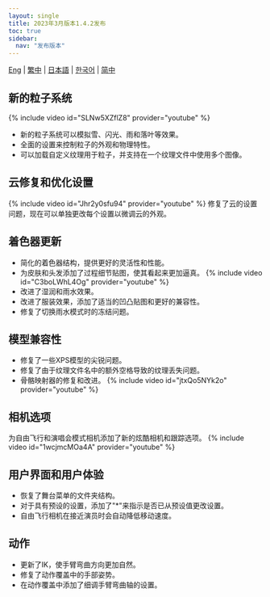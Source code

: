 ```yaml
---
layout: single
title: 2023年3月版本1.4.2发布
toc: true
sidebar:
  nav: "发布版本"
---
```

[Eng](/dancexr/releases/1.4.2) | [繁中](/tw/dancexr/releases/1.4.2) | [日本語](/jp/dancexr/releases/1.4.2) | [한국어](/kr/dancexr/releases/1.4.2) | [简中](/zh/dancexr/releases/1.4.2)


## 新的粒子系统
{% include video id="SLNw5XZflZ8" provider="youtube" %}
* 新的粒子系统可以模拟雪、闪光、雨和落叶等效果。
* 全面的设置来控制粒子的外观和物理特性。
* 可以加载自定义纹理用于粒子，并支持在一个纹理文件中使用多个图像。

## 云修复和优化设置
{% include video id="Jhr2y0sfu94" provider="youtube" %}
修复了云的设置问题，现在可以单独更改每个设置以微调云的外观。

## 着色器更新
* 简化的着色器结构，提供更好的灵活性和性能。
* 为皮肤和头发添加了过程细节贴图，使其看起来更加逼真。
{% include video id="C3boLWhL4Og" provider="youtube" %}
* 改进了湿润和雨水效果。
* 改进了服装效果，添加了适当的凹凸贴图和更好的兼容性。
* 修复了切换雨水模式时的冻结问题。

## 模型兼容性
* 修复了一些XPS模型的尖锐问题。
* 修复了由于纹理文件名中的额外空格导致的纹理丢失问题。
* 骨骼映射器的修复和改进。
{% include video id="jtxQo5NYk2o" provider="youtube" %}

## 相机选项
为自由飞行和演唱会模式相机添加了新的炫酷相机和跟踪选项。
{% include video id="1wcjmcMOa4A" provider="youtube" %}

## 用户界面和用户体验
* 恢复了舞台菜单的文件夹结构。
* 对于具有预设的设置，添加了"*"来指示是否已从预设值更改设置。
* 自由飞行相机在接近演员时会自动降低移动速度。

## 动作
* 更新了IK，使手臂弯曲方向更加自然。
* 修复了动作覆盖中的手部姿势。
* 在动作覆盖中添加了细调手臂弯曲轴的设置。